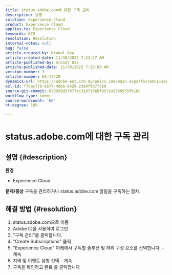 ```yaml
---
title: status.adobe.com에 대한 구독 관리
description: 설명
solution: Experience Cloud
product: Experience Cloud
applies-to: Experience Cloud
keywords: KCS
resolution: Resolution
internal-notes: null
bug: false
article-created-by: Krunal Oza
article-created-date: 11/30/2022 7:23:27 AM
article-published-by: Krunal Oza
article-published-date: 11/30/2022 7:25:03 AM
version-number: 3
article-number: KA-17428
dynamics-url: https://adobe-ent.crm.dynamics.com/main.aspx?forceUCI=1&pagetype=entityrecord&etn=knowledgearticle&id=e101b6e0-7f70-ed11-9561-6045bd006a22
exl-id: f7dac776-e577-46b6-b429-23e4f9b7fc69
source-git-commit: 030d30d27b77ec3107106bf857a32369555fb18c
workflow-type: tm+mt
source-wordcount: '66'
ht-degree: 10%

---
```


# status.adobe.com에 대한 구독 관리

## 설명 {#description}

<b>환경</b>
- Experience Cloud



<b>문제/증상</b>
구독을 관리하거나 status.adobe.com 알림을 구독하는 절차.


## 해결 방법 {#resolution}


1. status.adobe.com으로 이동
2. Adobe ID을 사용하여 로그인
3. &quot;구독 관리&quot;를 클릭합니다.
4. &quot;Create Subscriptions&quot; 클릭
5. &quot;Experience Cloud&quot; 아래에서 구독할 솔루션 및 하위 구성 요소를 선택합니다. - 계속
6. 지역 및 이벤트 유형 선택 - 계속
7. 구독을 확인하고 완료 를 클릭합니다
